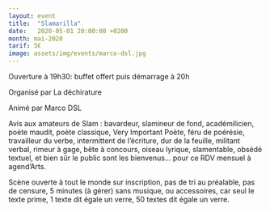 ```yaml
---
layout: event
title:  "Slamarilla"
date:   2020-05-01 20:00:00 +0200
month: mai-2020
tarif: 5€
image: assets/img/events/marco-dsl.jpg
---
```


Ouverture à 19h30: buffet offert puis démarrage à 20h

Organisé par La déchirature  

Animé par Marco DSL  

Avis aux amateurs de Slam : bavardeur, slamineur de fond, académilicien, poète maudit, poète classique, Very Important Poète, féru de poérésie, travailleur du verbe, intermittent de l’écriture, dur de la feuille, militant verbal, rimeur à gage, bête à concours, oiseau lyrique, slamentable, obsédé textuel, et bien sûr le public sont les bienvenus… pour ce RDV mensuel à agend’Arts. 

Scène ouverte à tout le monde sur inscription, pas de tri au préalable, pas de censure, 5 minutes (à gérer) sans musique, ou accessoires, car seul le texte prime, 1 texte dit égale un verre, 50 textes dit égale un verre.

